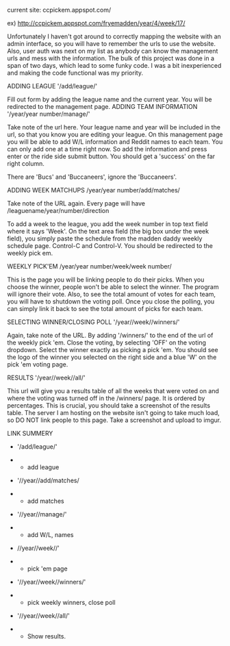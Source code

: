 current site: ccpickem.appspot.com/


ex) http://ccpickem.appspot.com/fryemadden/year/4/week/17/

Unfortunately I haven't got around to correctly mapping the website with an admin interface, so you will have to remember the urls to use the website. Also, user auth was next on my list as anybody can know the management urls and mess with the information.
The bulk of this project was done in a span of two days, which lead to some funky code. I was a bit inexperienced and making the code functional was my priority.  


ADDING LEAGUE
'/add/league/' 



Fill out form by adding the league name and the current year. You will be redirected to the management page. 
ADDING TEAM INFORMATION
'<league name>/year/year number/manage/' 

Take note of the url here. Your league name and year will be included in the url, so that you know you are editing your league. On this management page you will be able to add W/L information and Reddit names to each team. You can only add one at a time right now. So add the information and press enter or the ride side submit button. You should get a 'success' on the far right column.

There are 'Bucs' and 'Buccaneers', ignore the 'Buccaneers'. 

ADDING WEEK MATCHUPS
<league name>/year/year number/add/matches/ 

Take note of the URL again. Every page will have /leaguename/year/number/direction

To add a week to the league, you add the week number in top text field where it says 'Week'.
On the text area field (the big box under the week field),  you simply paste the schedule from the madden daddy weekly schedule page. 
Control-C and Control-V. You should be redirected to the weekly pick em. 

WEEKLY PICK'EM
<league name>/year/year number/week/week number/

This is the page you will be linking people to do their picks. When you choose the winner, people won't be able to select the winner. The program will ignore their vote. Also, to see the total amount of votes for each team, you will have to shutdown the voting poll. Once you close the polling, you can simply link it back to see the total amount of picks for each team. 


SELECTING WINNER/CLOSING POLL
'<league name>/year/<year number>/week/<week number>/winners/'


Again, take note of the URL. By adding '/winners/' to the end of the url of the weekly pick 'em. 
Close the voting, by selecting 'OFF' on the voting dropdown. 
Select the winner exactly as picking a pick 'em. You should see the logo of the winner you selected on the right side and a blue 'W' on the pick 'em voting page.  

RESULTS 
'<league name>/year/<year number>/week/<week number>/all/'


This url will give you a results table of all the weeks that were voted on and where the voting was turned off in the /winners/ page. It is ordered by percentages. This is crucial, you should take a screenshot of the results table. The server I am hosting on the website isn't going to take much load, so DO NOT link people to this page. Take a screenshot and upload to imgur. 

LINK SUMMERY 


   * '/add/league/'
   * 
      * add  league
   * '/<league name>/year/<year number>/add/matches/  
   * 
      * add matches
   * '/<league name>/year/<year number>/manage/' 
   * 
      * add W/L, names
   * /<league name>/year/<year number>/week/<week number>/' 

   * 
      * pick 'em page
   * '/<league name>/year/<year number>/week/<week number>/winners/'

   * 
      * pick weekly winners, close poll
   * '/<league name>/year/<year number>/week/<week number>/all/'

   * 
      * Show results. 


